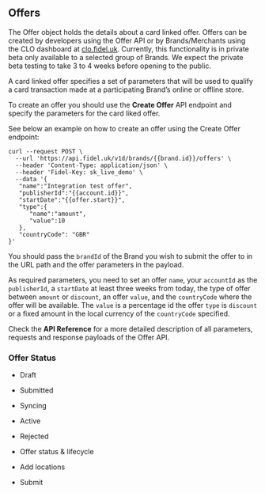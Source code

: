 ## Offers

The Offer object holds the details about a card linked offer. Offers can be created by developers using the Offer API or by Brands/Merchants using the CLO dashboard at [clo.fidel.uk](https://clo.fidel.uk). Currently, this functionality is in private beta only available to a selected group of Brands. We expect the private beta testing to take 3 to 4 weeks before opening to the public.

A card linked offer specifies a set of parameters that will be used to qualify a card transaction made at a participating Brand’s online or offline store.

To create an offer you should use the **Create Offer** API endpoint and specify the parameters for the card liked offer. 

See below an example on how to create an offer using the Create Offer endpoint:

```
curl --request POST \
  --url 'https://api.fidel.uk/v1d/brands/{{brand.id}}/offers' \
  --header 'Content-Type: application/json' \
  --header 'Fidel-Key: sk_live_demo' \
  --data '{
   "name":"Integration test offer",
   "publisherId":"{{account.id}}",
   "startDate":"{{offer.start}}",
   "type":{
      "name":"amount",
      "value":10
   },
   "countryCode": "GBR"
}'
```

You should pass the `brandId` of the Brand you wish to submit the offer to in the URL path and the offer parameters in the payload.

As required parameters, you need to set an offer `name`, your `accountId` as the `publisherId`, a `startDate` at least three weeks from today, the type of offer between `amount` or `discount`, an offer `value`, and the `countryCode` where the offer will be available. The `value` is a percentage id the offer `type` is `discount` or a fixed amount in the local currency of the `countryCode` specified.

Check the **API Reference** for a more detailed description of all parameters, requests and response payloads of the Offer API.

### Offer Status

* Draft
* Submitted
* Syncing
* Active
* Rejected

* Offer status & lifecycle
* Add locations
* Submit